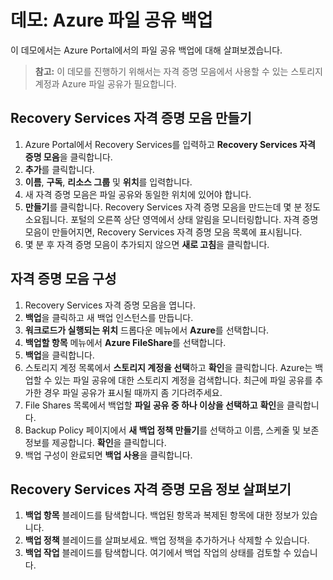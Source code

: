 # 데모: Azure 파일 공유 백업

이 데모에서는 Azure Portal에서의 파일 공유 백업에 대해 살펴보겠습니다.

>**참고:** 이 데모를 진행하기 위해서는 자격 증명 모음에서 사용할 수 있는 스토리지 계정과 Azure 파일 공유가 필요합니다. 

## Recovery Services 자격 증명 모음 만들기

1. Azure Portal에서 Recovery Services를 입력하고 **Recovery Services 자격 증명 모음**을 클릭합니다.
3. **추가**를 클릭합니다.
4. **이름**, **구독**, **리소스 그룹** 및 **위치**를 입력합니다. 
5. 새 자격 증명 모음은 파일 공유와 동일한 위치에 있어야 합니다. 
5. **만들기**를 클릭합니다. Recovery Services 자격 증명 모음을 만드는데 몇 분 정도 소요됩니다. 포털의 오른쪽 상단 영역에서 상태 알림을 모니터링합니다. 자격 증명 모음이 만들어지면, Recovery Services 자격 증명 모음 목록에 표시됩니다. 
6. 몇 분 후 자격 증명 모음이 추가되지 않으면 **새로 고침**을 클릭합니다.

## 자격 증명 모음 구성

1. Recovery Services 자격 증명 모음을 엽니다. 
2. **백업**을 클릭하고 새 백업 인스턴스를 만듭니다. 
3. **워크로드가 실행되는 위치** 드롭다운 메뉴에서 **Azure**를 선택합니다.
4. **백업할 항목** 메뉴에서 **Azure FileShare**를 선택합니다.
5. **백업**을 클릭합니다.
6. 스토리지 계정 목록에서 **스토리지 계정을 선택**하고 **확인**을 클릭합니다. Azure는 백업할 수 있는 파일 공유에 대한 스토리지 계정을 검색합니다. 최근에 파일 공유를 추가한 경우 파일 공유가 표시될 때까지 좀 기다려주세요.
7. File Shares 목록에서 백업할 **파일 공유 중 하나 이상을 선택하고** **확인**을 클릭합니다.
8. Backup Policy 페이지에서 **새 백업 정책 만들기**를 선택하고 이름, 스케줄 및 보존 정보를 제공합니다. **확인**을 클릭합니다.
9. 백업 구성이 완료되면 **백업 사용**을 클릭합니다. 

## Recovery Services 자격 증명 모음 정보 살펴보기

1. **백업 항목** 블레이드를 탐색합니다. 백업된 항목과 복제된 항목에 대한 정보가 있습니다.
2. **백업 정책** 블레이드를 살펴보세요. 백업 정책을 추가하거나 삭제할 수 있습니다. 
3. **백업 작업** 블레이드를 탐색합니다. 여기에서 백업 작업의 상태를 검토할 수 있습니다.
